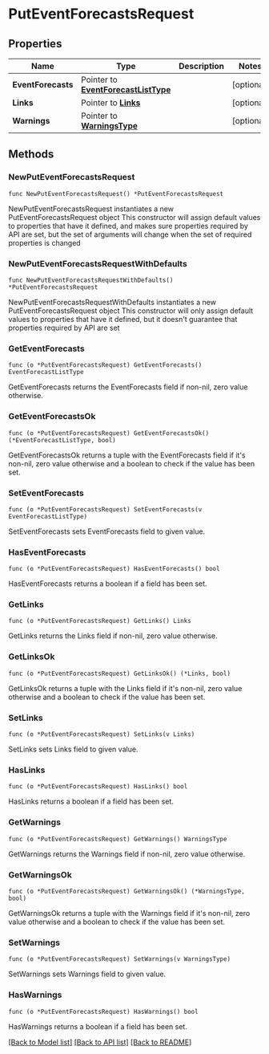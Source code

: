 # PutEventForecastsRequest

## Properties

Name | Type | Description | Notes
------------ | ------------- | ------------- | -------------
**EventForecasts** | Pointer to [**EventForecastListType**](EventForecastListType.md) |  | [optional] 
**Links** | Pointer to [**Links**](Links.md) |  | [optional] 
**Warnings** | Pointer to [**WarningsType**](WarningsType.md) |  | [optional] 

## Methods

### NewPutEventForecastsRequest

`func NewPutEventForecastsRequest() *PutEventForecastsRequest`

NewPutEventForecastsRequest instantiates a new PutEventForecastsRequest object
This constructor will assign default values to properties that have it defined,
and makes sure properties required by API are set, but the set of arguments
will change when the set of required properties is changed

### NewPutEventForecastsRequestWithDefaults

`func NewPutEventForecastsRequestWithDefaults() *PutEventForecastsRequest`

NewPutEventForecastsRequestWithDefaults instantiates a new PutEventForecastsRequest object
This constructor will only assign default values to properties that have it defined,
but it doesn't guarantee that properties required by API are set

### GetEventForecasts

`func (o *PutEventForecastsRequest) GetEventForecasts() EventForecastListType`

GetEventForecasts returns the EventForecasts field if non-nil, zero value otherwise.

### GetEventForecastsOk

`func (o *PutEventForecastsRequest) GetEventForecastsOk() (*EventForecastListType, bool)`

GetEventForecastsOk returns a tuple with the EventForecasts field if it's non-nil, zero value otherwise
and a boolean to check if the value has been set.

### SetEventForecasts

`func (o *PutEventForecastsRequest) SetEventForecasts(v EventForecastListType)`

SetEventForecasts sets EventForecasts field to given value.

### HasEventForecasts

`func (o *PutEventForecastsRequest) HasEventForecasts() bool`

HasEventForecasts returns a boolean if a field has been set.

### GetLinks

`func (o *PutEventForecastsRequest) GetLinks() Links`

GetLinks returns the Links field if non-nil, zero value otherwise.

### GetLinksOk

`func (o *PutEventForecastsRequest) GetLinksOk() (*Links, bool)`

GetLinksOk returns a tuple with the Links field if it's non-nil, zero value otherwise
and a boolean to check if the value has been set.

### SetLinks

`func (o *PutEventForecastsRequest) SetLinks(v Links)`

SetLinks sets Links field to given value.

### HasLinks

`func (o *PutEventForecastsRequest) HasLinks() bool`

HasLinks returns a boolean if a field has been set.

### GetWarnings

`func (o *PutEventForecastsRequest) GetWarnings() WarningsType`

GetWarnings returns the Warnings field if non-nil, zero value otherwise.

### GetWarningsOk

`func (o *PutEventForecastsRequest) GetWarningsOk() (*WarningsType, bool)`

GetWarningsOk returns a tuple with the Warnings field if it's non-nil, zero value otherwise
and a boolean to check if the value has been set.

### SetWarnings

`func (o *PutEventForecastsRequest) SetWarnings(v WarningsType)`

SetWarnings sets Warnings field to given value.

### HasWarnings

`func (o *PutEventForecastsRequest) HasWarnings() bool`

HasWarnings returns a boolean if a field has been set.


[[Back to Model list]](../README.md#documentation-for-models) [[Back to API list]](../README.md#documentation-for-api-endpoints) [[Back to README]](../README.md)


